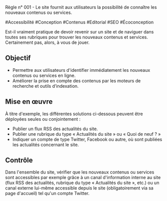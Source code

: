 
Règle n° 001  - Le site fournit aux utilisateurs la possibilité de connaître les nouveaux contenus ou services.

#Accessibilité #Conception #Contenus #Editorial #SEO #Écoconception

Est-il vraiment pratique de devoir revenir sur un site et de naviguer dans toutes ses rubriques pour trouver les nouveaux contenus et services. Certainement pas, alors, à vous de jouer.

Objectif
--------

*   Permettre aux utilisateurs d'identifier immédiatement les nouveaux contenus ou services en ligne.
*   Améliorer la prise en compte des contenus par les moteurs de recherche et outils d’indexation.

Mise en œuvre
-------------

À titre d'exemple, les différentes solutions ci-dessous peuvent être déployées seules ou conjointement :

*   Publier un flux RSS des actualités du site.
*   Publier une rubrique du type « Actualités du site » ou « Quoi de neuf ? »
*   Indiquer un compte de type Twitter, Facebook ou autre, où sont publiées les actualités concernant le site.

Contrôle
--------

Dans l'ensemble du site, vérifier que les nouveaux contenus ou services sont accessibles par exemple grâce à un canal d'information interne au site (flux RSS des actualités, rubrique du type « Actualités du site », etc.) ou un canal externe lui-même accessible depuis le site (obligatoirement via sa page d'accueil) tel qu'un compte Twitter.
